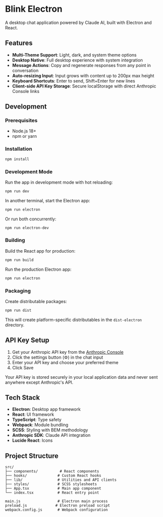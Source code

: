 # Blink Electron

A desktop chat application powered by Claude AI, built with Electron and React.

## Features

- **Multi-Theme Support**: Light, dark, and system theme options
- **Desktop Native**: Full desktop experience with system integration  
- **Message Actions**: Copy and regenerate responses from any point in conversation
- **Auto-resizing Input**: Input grows with content up to 200px max height
- **Keyboard Shortcuts**: Enter to send, Shift+Enter for new lines
- **Client-side API Key Storage**: Secure localStorage with direct Anthropic Console links

## Development

### Prerequisites

- Node.js 18+
- npm or yarn

### Installation

```bash
npm install
```

### Development Mode

Run the app in development mode with hot reloading:

```bash
npm run dev
```

In another terminal, start the Electron app:

```bash
npm run electron
```

Or run both concurrently:

```bash
npm run electron-dev
```

### Building

Build the React app for production:

```bash
npm run build
```

Run the production Electron app:

```bash
npm run electron
```

### Packaging

Create distributable packages:

```bash
npm run dist
```

This will create platform-specific distributables in the `dist-electron` directory.

## API Key Setup

1. Get your Anthropic API key from the [Anthropic Console](https://console.anthropic.com/)
2. Click the settings button (⚙️) in the chat input
3. Enter your API key and choose your preferred theme
4. Click Save

Your API key is stored securely in your local application data and never sent anywhere except Anthropic's API.

## Tech Stack

- **Electron**: Desktop app framework
- **React**: UI framework  
- **TypeScript**: Type safety
- **Webpack**: Module bundling
- **SCSS**: Styling with BEM methodology
- **Anthropic SDK**: Claude API integration
- **Lucide React**: Icons

## Project Structure

```
src/
├── components/          # React components
├── hooks/              # Custom React hooks
├── lib/                # Utilities and API clients
├── styles/             # SCSS stylesheets
├── App.tsx             # Main app component
└── index.tsx           # React entry point

main.js                 # Electron main process
preload.js             # Electron preload script
webpack.config.js       # Webpack configuration
```